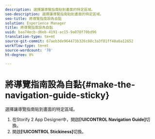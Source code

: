 ```yaml
---
description: 選擇讓導覽指南貼到畫面的特定區域。
seo-description: 選擇讓導覽指南貼到畫面的特定區域。
seo-title: 將導覽指南設為自黏
solution: Experience Manager
title: 將導覽指南設為自黏
uuid: baa74ecb-d6eb-4191-ac15-9a878f70bd96
translation-type: tm+mt
source-git-commit: 67aeb3de964473b326c88c3a3f81ff48a6a12652
workflow-type: tm+mt
source-wordcount: '70'
ht-degree: 0%

---
```



# 將導覽指南設為自黏{#make-the-navigation-guide-sticky}

選擇讓導覽指南貼到畫面的特定區域。

1. 在Storify 2 App Designer中，開啟&#x200B;**[!UICONTROL Navigation Guide]**&#x200B;切換。
1. 開啟&#x200B;**[!UICONTROL Stickiness]**&#x200B;切換。
